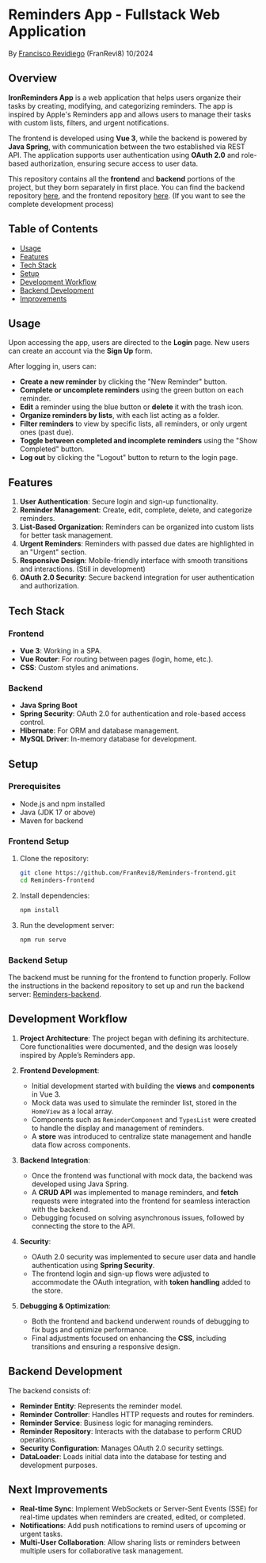 # Reminders App - Fullstack Web Application

By [Francisco Revidiego](https://www.linkedin.com/in/fran-revidiego/) (FranRevi8) 10/2024

## Overview

**IronReminders App** is a web application that helps users organize their tasks by creating, modifying, and categorizing reminders. The app is inspired by Apple's Reminders app and allows users to manage their tasks with custom lists, filters, and urgent notifications.

The frontend is developed using **Vue 3**, while the backend is powered by **Java Spring**, with communication between the two established via REST API. The application supports user authentication using **OAuth 2.0** and role-based authorization, ensuring secure access to user data.

This repository contains all the **frontend** and **backend** portions of the project, but they born separately in first place. You can find the backend repository [here](https://github.com/FranRevi8/Reminders-backend), and the frontend repository [here](https://github.com/FranRevi8/midterm-to-do-list). (If you want to see the complete development process)

## Table of Contents

- [Usage](#usage)
- [Features](#features)
- [Tech Stack](#tech-stack)
- [Setup](#setup)
- [Development Workflow](#development-workflow)
- [Backend Development](#backend-development)
- [Improvements](#improvements)

## Usage

Upon accessing the app, users are directed to the **Login** page. New users can create an account via the **Sign Up** form.

After logging in, users can:

- **Create a new reminder** by clicking the "New Reminder" button.
- **Complete or uncomplete reminders** using the green button on each reminder.
- **Edit** a reminder using the blue button or **delete** it with the trash icon.
- **Organize reminders by lists**, with each list acting as a folder.
- **Filter reminders** to view by specific lists, all reminders, or only urgent ones (past due).
- **Toggle between completed and incomplete reminders** using the "Show Completed" button.
- **Log out** by clicking the "Logout" button to return to the login page.

## Features

1. **User Authentication**: Secure login and sign-up functionality.
2. **Reminder Management**: Create, edit, complete, delete, and categorize reminders.
3. **List-Based Organization**: Reminders can be organized into custom lists for better task management.
4. **Urgent Reminders**: Reminders with passed due dates are highlighted in an "Urgent" section.
5. **Responsive Design**: Mobile-friendly interface with smooth transitions and interactions. (Still in development)
6. **OAuth 2.0 Security**: Secure backend integration for user authentication and authorization.

## Tech Stack

### Frontend

- **Vue 3**: Working in a SPA.
- **Vue Router**: For routing between pages (login, home, etc.).
- **CSS**: Custom styles and animations.

### Backend

- **Java Spring Boot**
- **Spring Security**: OAuth 2.0 for authentication and role-based access control.
- **Hibernate**: For ORM and database management.
- **MySQL Driver**: In-memory database for development.

## Setup

### Prerequisites

- Node.js and npm installed
- Java (JDK 17 or above)
- Maven for backend

### Frontend Setup

1. Clone the repository:

   ```bash
   git clone https://github.com/FranRevi8/Reminders-frontend.git
   cd Reminders-frontend
   ```

2. Install dependencies:

   ```bash
   npm install
   ```

3. Run the development server:
   ```bash
   npm run serve
   ```

### Backend Setup

The backend must be running for the frontend to function properly. Follow the instructions in the backend repository to set up and run the backend server: [Reminders-backend](https://github.com/FranRevi8/Reminders-backend).

## Development Workflow

1. **Project Architecture**: The project began with defining its architecture. Core functionalities were documented, and the design was loosely inspired by Apple’s Reminders app.

2. **Frontend Development**:

   - Initial development started with building the **views** and **components** in Vue 3.
   - Mock data was used to simulate the reminder list, stored in the `HomeView` as a local array.
   - Components such as `ReminderComponent` and `TypesList` were created to handle the display and management of reminders.
   - A **store** was introduced to centralize state management and handle data flow across components.

3. **Backend Integration**:

   - Once the frontend was functional with mock data, the backend was developed using Java Spring.
   - A **CRUD API** was implemented to manage reminders, and **fetch** requests were integrated into the frontend for seamless interaction with the backend.
   - Debugging focused on solving asynchronous issues, followed by connecting the store to the API.

4. **Security**:

   - OAuth 2.0 security was implemented to secure user data and handle authentication using **Spring Security**.
   - The frontend login and sign-up flows were adjusted to accommodate the OAuth integration, with **token handling** added to the store.

5. **Debugging & Optimization**:
   - Both the frontend and backend underwent rounds of debugging to fix bugs and optimize performance.
   - Final adjustments focused on enhancing the **CSS**, including transitions and ensuring a responsive design.

## Backend Development

The backend consists of:

- **Reminder Entity**: Represents the reminder model.
- **Reminder Controller**: Handles HTTP requests and routes for reminders.
- **Reminder Service**: Business logic for managing reminders.
- **Reminder Repository**: Interacts with the database to perform CRUD operations.
- **Security Configuration**: Manages OAuth 2.0 security settings.
- **DataLoader**: Loads initial data into the database for testing and development purposes.

## Next Improvements

- **Real-time Sync**: Implement WebSockets or Server-Sent Events (SSE) for real-time updates when reminders are created, edited, or completed.
- **Notifications**: Add push notifications to remind users of upcoming or urgent tasks.
- **Multi-User Collaboration**: Allow sharing lists or reminders between multiple users for collaborative task management.
